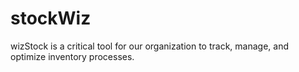 # stockWiz
wizStock is a critical tool for our organization to track, manage, and optimize inventory processes.
